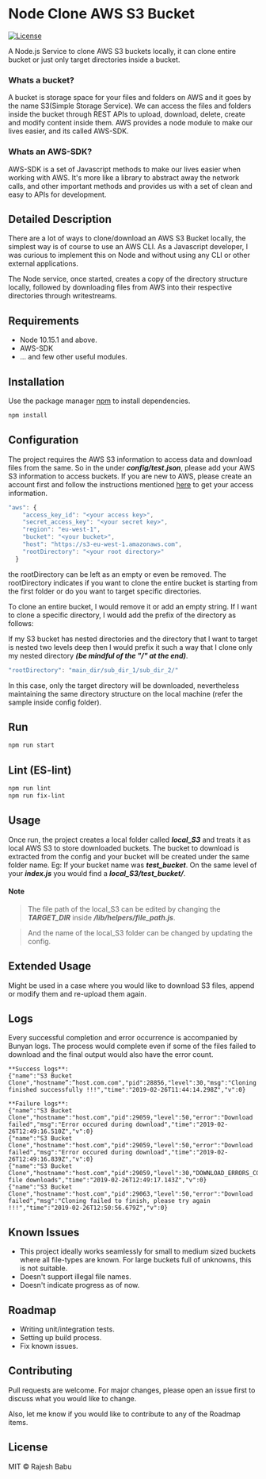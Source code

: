 # Node Clone AWS S3 Bucket
<p>
  <a href="https://github.com/rajeshdavidbabu/Node-Clone-S3-Bucket/blob/master/LICENSE">
    <img src="https://img.shields.io/npm/l/express.svg?maxAge=2592000&style=flat-square"
         alt="License">
  </a>
</p>

A Node.js Service to clone AWS S3 buckets locally, it can clone entire bucket or just only target directories inside a bucket.

### Whats a bucket?
A bucket is storage space for your files and folders on AWS and it goes by the name S3(Simple Storage Service). We can access the files and folders inside the bucket through REST APIs to upload, download, delete, create and modify content inside them. AWS provides a node module to make our lives easier, and its called AWS-SDK.

### Whats an AWS-SDK?
AWS-SDK is a set of Javascript methods to make our lives easier when working with AWS. It's more like a library to abstract away the network calls, and other important methods and provides us with a set of clean and easy to APIs for development.

## Detailed Description
There are a lot of ways to clone/download an AWS S3 Bucket locally, the simplest way is of course to use an AWS CLI. As a Javascript developer, I was curious to implement this on Node and without using any CLI or other external applications.

The Node service, once started, creates a copy of the directory structure locally, followed by downloading files from AWS into their respective directories through writestreams.

## Requirements
- Node 10.15.1 and above.
- AWS-SDK
- ... and few other useful modules.

## Installation

Use the package manager [npm](https://www.npmjs.com/get-npm) to install dependencies.

```bash
npm install
```

## Configuration
The project requires the AWS S3 information to access data and download files from the same. So in the under **_config/test.json_**, please add your AWS S3 information to access buckets. If you are new to AWS, please create an account first and follow the instructions mentioned [here](https://supsystic.com/documentation/id-secret-access-key-amazon-s3/) to get your access information.

```javascript
"aws": {
    "access_key_id": "<your access key>",
    "secret_access_key": "<your secret key>",
    "region": "eu-west-1",
    "bucket": "<your bucket>",
    "host": "https://s3-eu-west-1.amazonaws.com",
    "rootDirectory": "<your root directory>"
  }
```
the rootDirectory can be left as an empty or even be removed. The rootDirectory indicates if you want to clone the entire bucket is starting from the first folder or do you want to target specific directories.

To clone an entire bucket, I would remove it or add an empty string. If I want to clone a specific directory, I would add the prefix of the directory as follows:

If my S3 bucket has nested directories and the directory that I want to target is nested two levels deep then I would prefix it such a way that I clone only my nested directory **_(be mindful of the "/" at the end)_**. 

```javascript
"rootDirectory": "main_dir/sub_dir_1/sub_dir_2/"
```
In this case, only the target directory will be downloaded, nevertheless maintaining the same directory structure on the local machine (refer the sample inside config folder).

## Run

```bash
npm run start
```

## Lint (ES-lint)
```bash
npm run lint
npm run fix-lint
```

## Usage
Once run, the project creates a local folder called **_local_S3_** and treats it as local AWS S3 to store downloaded buckets. The bucket to download is extracted from the config and your bucket will be created under the same folder name. Eg: If your bucket name was **_test_bucket_**. On the same level of your **_index.js_** you would find a **_local_S3/test_bucket/<all contents of bucket>_**.

#### Note
> The file path of the local_S3 can be edited by changing the **_TARGET_DIR_** inside **_/lib/helpers/file_path.js_**.

> And the name of the local_S3 folder can be changed by updating the config.

## Extended Usage
Might be used in a case where you would like to download S3 files, append or modify them and re-upload them again.

## Logs
Every successful completion and error occurrence is accompanied by Bunyan logs. The process would complete even if some of the files failed to download and the final output would also have the error count.

```
**Success logs**: 
{"name":"S3 Bucket Clone","hostname”:”host.com.com","pid":28856,"level":30,"msg":"Cloning finished successfully !!!","time":"2019-02-26T11:44:14.298Z","v":0}

**Failure logs**:
{"name":"S3 Bucket Clone","hostname":"host.com","pid":29059,"level":50,"error":"Download failed","msg":"Error occured during download","time":"2019-02-26T12:49:16.510Z","v":0}
{"name":"S3 Bucket Clone","hostname":"host.com","pid":29059,"level":50,"error":"Download failed","msg":"Error occured during download","time":"2019-02-26T12:49:16.839Z","v":0}
{"name":"S3 Bucket Clone","hostname":"host.com","pid":29059,"level":30,"DOWNLOAD_ERRORS_COUNT":2,"msg":"Failed file downloads","time":"2019-02-26T12:49:17.143Z","v":0}
{"name":"S3 Bucket Clone","hostname":"host.com","pid":29063,"level":50,"error":"Download failed","msg":"Cloning failed to finish, please try again !!!","time":"2019-02-26T12:50:56.679Z","v":0}
```

## Known Issues
- This project ideally works seamlessly for small to medium sized buckets where all file-types are known. For large buckets full of unknowns, this is not suitable.
- Doesn't support illegal file names.
- Doesn't indicate progress as of now.

## Roadmap
- Writing unit/integration tests.
- Setting up build process.
- Fix known issues.

## Contributing
Pull requests are welcome. For major changes, please open an issue first to discuss what you would like to change.

Also, let me know if you would like to contribute to any of the Roadmap items.

## License

MIT © Rajesh Babu
